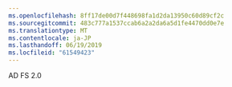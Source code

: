 ```yaml
---
ms.openlocfilehash: 8ff17de00d7f448698fa1d2da13950c60d89cf2c
ms.sourcegitcommit: 483c777a1537ccab6a2a2da6a5d1fe4470dd0e7e
ms.translationtype: MT
ms.contentlocale: ja-JP
ms.lasthandoff: 06/19/2019
ms.locfileid: "61549423"
---
```

AD FS 2.0